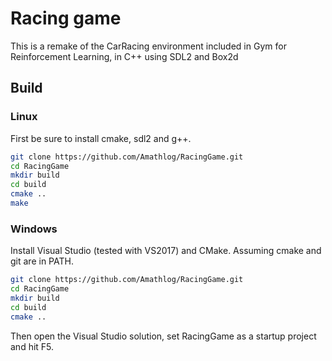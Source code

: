 # Racing game
This is a remake of the CarRacing environment included in Gym for Reinforcement Learning, in C++ using SDL2 and Box2d

## Build

### Linux
First be sure to install cmake, sdl2 and g++.
```bash
git clone https://github.com/Amathlog/RacingGame.git
cd RacingGame
mkdir build
cd build
cmake ..
make
```

### Windows
Install Visual Studio (tested with VS2017) and CMake.
Assuming cmake and git are in PATH.
```bash
git clone https://github.com/Amathlog/RacingGame.git
cd RacingGame
mkdir build
cd build
cmake ..
```

Then open the Visual Studio solution, set RacingGame as a startup project and hit F5.